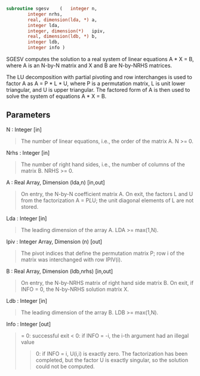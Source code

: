 ```fortran
subroutine sgesv	(	integer	n,
		integer	nrhs,
		real, dimension(lda, *)	a,
		integer	lda,
		integer, dimension(*)	ipiv,
		real, dimension(ldb, *)	b,
		integer	ldb,
		integer	info )
```

 SGESV computes the solution to a real system of linear equations
    A * X = B,
 where A is an N-by-N matrix and X and B are N-by-NRHS matrices.

 The LU decomposition with partial pivoting and row interchanges is
 used to factor A as
    A = P * L * U,
 where P is a permutation matrix, L is unit lower triangular, and U is
 upper triangular.  The factored form of A is then used to solve the
 system of equations A * X = B.

## Parameters
N : Integer [in]
> The number of linear equations, i.e., the order of the
> matrix A.  N >= 0.

Nrhs : Integer [in]
> The number of right hand sides, i.e., the number of columns
> of the matrix B.  NRHS >= 0.

A : Real Array, Dimension (lda,n) [in,out]
> On entry, the N-by-N coefficient matrix A.
> On exit, the factors L and U from the factorization
> A = P*L*U; the unit diagonal elements of L are not stored.

Lda : Integer [in]
> The leading dimension of the array A.  LDA >= max(1,N).

Ipiv : Integer Array, Dimension (n) [out]
> The pivot indices that define the permutation matrix P;
> row i of the matrix was interchanged with row IPIV(i).

B : Real Array, Dimension (ldb,nrhs) [in,out]
> On entry, the N-by-NRHS matrix of right hand side matrix B.
> On exit, if INFO = 0, the N-by-NRHS solution matrix X.

Ldb : Integer [in]
> The leading dimension of the array B.  LDB >= max(1,N).

Info : Integer [out]
> = 0:  successful exit
> < 0:  if INFO = -i, the i-th argument had an illegal value
> > 0:  if INFO = i, U(i,i) is exactly zero.  The factorization
> has been completed, but the factor U is exactly
> singular, so the solution could not be computed.

